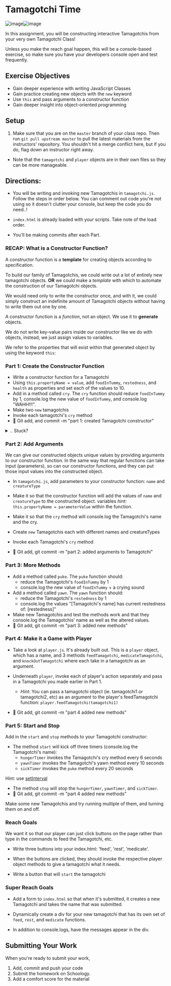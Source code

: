 # Tamagotchi Time

![image](https://old.computerra.ru/pubimages/78659.gif)![image](https://old.computerra.ru/pubimages/78659.gif)

In this assignment, you will be constructing interactive Tamagotchis from your very own Tamagotchi Class!

Unless you make the reach goal happen, this will be a console-based exercise, so make sure you have your developers console open and test frequently.

## Exercise Objectives
- Gain deeper experience with writing JavaScript Classes
- Gain practice creating new objects with the `new` keyword
- Use `this` and pass arguments to a constructor function
- Gain deeper insight into object-oriented programming


## Setup
1. Make sure that you are on the `master` branch of your class repo.
Then run `git pull upstream master` to pull the latest materials from the
instructors' repository. You shouldn't hit a merge conflict here, but if you do, flag down an instructor right away.
- Note that the `tamagotchi` and `player` objects are in their own files so they can be more manageable.

## Directions:

* You will be writing and invoking new Tamagotchis in `tamagotchi.js`. Follow the steps in order below. You can comment out code you're not using so it doesn't clutter your console, but keep the code you do need..!

* `index.html` is already loaded with your scripts. Take note of the load order.

* You'll be making commits after each Part.


### RECAP: What is a Constructor Function?

A constructor function is a **template** for creating objects according to specification.

To build our family of Tamagotchis, we could write out a lot of entirely new tamagotchi objects. **OR** we could make a _template_ with which to automate the construction of our Tamagotchi objects.

We would need only to write the constructor once, and with it, we could simply construct an indefinite amount of Tamagotchi objects without having to write them out one by one.

A constructor function is a _function_, not an object. We use it to **generate** objects.

We do not write key-value pairs inside our constructor like we do with objects, instead, we just assign values to variables.

We refer to the properties that will exist within that generated object by using the keyword `this`:

### Part 1: Create the Constructor Function

* Write a constructor function for a Tamagotchi
* Using `this.propertyName = value`, add `foodInTummy`, `restedness`, and `health` as properties and set each of the values to 10.
* Add in a method called `cry`. The `cry` function should reduce `foodInTummy` by 1, console.log the new value of `foodInTummy`, and console.log "WAHH!!!".
* Make two `new` tamagotchis
* Invoke each tamagotchi's `cry` method
* :dart: Git add, and commit -m "part 1: created Tamagotchi constructor"

<details><summary>.. Stuck? </summary>

  ```
  class Tamagotchi{
    constructor(){
      this.foodInTummy = 10;
      this.restedness = 10;
      this.health = 10;
    }

    cry(){
      this.foodInTummy--;
      console.log("The Tamagotchi is crying!!! WAAAH!!!!!!");
      console.log('current food in tummy: ' + this.foodInTummy);
    }
  }

  //create a new Tamagotchi with `new`
  var constructedObject1 = new Tamagotchi();
  var constructedObject2 = new Tamagotchi();

  //console log the new Objects to check them out
  console.log(constructedObject1);
  console.log(constructedObject2);

  //Invoke methods on the constructed objects:
  constructedObject1.cry();
  constructedObject2.cry();
  ```

</details>


### Part 2: Add Arguments

We can give our constructed objects unique values by providing arguments to our constructor function. In the same way that regular functions can take input (parameters), so can our constructor functions, and they can put those input values into the constructed object.

* In `tamagotchi.js`, add parameters to your constructor function: `name` and `creatureType`
* Make it so that the constructor function will add the values of `name` and `creatureType` to the constructed object. variables _hint:_ `this.propertyName = parameterValue` within the function.  
* Make it so that the `cry` method will console.log the Tamagotchi's name and the cry.

* Create `new` Tamagotchis each with different names and creatureTypes
* Invoke each Tamagotchi's `cry` method
* :dart: Git add, git commit -m "part 2: added arguments to Tamagotchi"

### Part 3: More Methods

* Add a method called `puke`. The `puke` function should:
  - reduce the Tamagotchi's `foodInTummy` by 1
  - console.log the new value of `foodInTummy` + a crying sound
* Add a method called `yawn`. The `yawn` function should:
  - reduce the Tamagotchi's `restedness` by 1
  - console.log the values "[Tamagotchi's name] has current restedness of: [restedness]"
* Make new Tamagotchis and test the methods work and that they console.log the Tamagotchis' name as well as the altered values.
* :dart: Git add, git commit -m "part 3: added new methods"

### Part 4: Make it a Game with Player

* Take a look at `player.js`. It's already built out. This is a `player` object, which has a name, and 3 methods `feedTamagotchi`, `medicateTamagotchi`, and `knockOutTamagotchi` where each take in a tamagotchi as an argument.

* Underneath `player`, invoke each of player's action separately and pass in a Tamagotchi you made earlier in Part 1.

  * _Hint:_ You can pass a tamagotchi object (ie. tamagotchi1 or tamagotchi2, etc) as an argument to the player's feedTamagotchi function: `player.feedTamagotchi(tamagotchi1)`

* :dart: Git add, git commit -m "part 4 added new methods"

### Part 5: Start and Stop

Add in the `start` and `stop` methods to your Tamagotchi constructor:

- The method `start` will kick off three timers (console.log the Tamagotchi's name):
   - `hungerTimer` invokes the Tamagotchi's cry method every 6 seconds
   - `yawnTimer` invokes the Tamagotchi's yawn method every 10 seconds
   - `sickTimer` invokes the `puke` method every 20 seconds

Hint: use [setInterval](http://www.w3schools.com/jsref/met_win_setinterval.asp)

- The method `stop` will stop the `hungerTimer`, `yawnTimer`, and `sickTimer`.
- :dart: Git add, git commit -m "part 4 added new methods"

Make some new Tamagotchis and try running multiple of them, and turning them on and off.

### Reach Goals

We want it so that our player can just click buttons on the page rather than type in the commands to feed the Tamagotchi, etc.

* Write three buttons into your index.html: 'feed', 'rest', 'medicate'.
* When the buttons are clicked, they should invoke the respective player object methods to give a tamagotchi what it needs.

* Write a button that will `start` the tamagotchi

### Super Reach Goals

* Add a form to `index.html` so that when it's submitted, it creates a new Tamagotchi and takes the name that was submitted.

* Dynamically create a div for your new tamagotchi that has its own set of `feed`, `rest`, and `medicate` functions.

* In addition to console.logs, have the messages appear in the div.

## Submitting Your Work

  When you're ready to submit your work,

  1. Add, commit and push your code
  2. Submit the homework on Schoology.
  3. Add a comfort score for the material

  <!-- 1.  Add, commit, and push your code to your fork of the class repo.
  2.  File an issue on the class repo titled "Your Name -- wXXdXX".

  The issue should include:

  -   A link that points back to your fork.

  -   A 'comfort' score on how you feel about the material, from 1 (very
      uncomfortable) to 5 (very comfortable) -->
